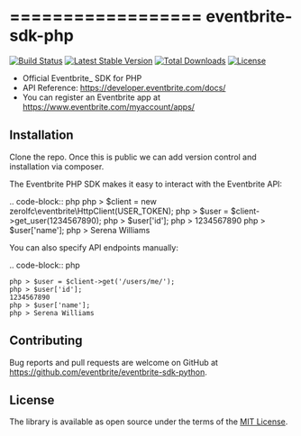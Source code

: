 ==================
eventbrite-sdk-php
==================

[![Build Status](https://travis-ci.org/eventbrite/eventbrite-sdk-php.svg?branch=master)](https://travis-ci.org/eventbrite/eventbrite-sdk-php)
[![Latest Stable Version](https://poser.pugx.org/eventbrite/eventbrite-sdk-php/v/stable)](https://packagist.org/packages/eventbrite/eventbrite-sdk-php)
[![Total Downloads](https://poser.pugx.org/eventbrite/eventbrite-sdk-php/downloads)](https://packagist.org/packages/eventbrite/eventbrite-sdk-php)
[![License](https://poser.pugx.org/eden/eventbrite/license)](https://packagist.org/packages/eden/eventbrite)


* Official Eventbrite_ SDK for PHP
* API Reference: https://developer.eventbrite.com/docs/
* You can register an Eventbrite app at https://www.eventbrite.com/myaccount/apps/


Installation
------------
Clone the repo. Once this is public we can add version control and installation via composer.

The Eventbrite PHP SDK makes it easy to interact with the Eventbrite API:

.. code-block:: php
    php > $client = new zerolfc\eventbrite\HttpClient(USER_TOKEN);
    php > $user = $client->get_user(1234567890);
    php > $user['id'];
    php > 1234567890
    php > $user['name'];
    php > Serena Williams

You can also specify API endpoints manually:

.. code-block:: php

    php > $user = $client->get('/users/me/');
    php > $user['id'];
    1234567890
    php > $user['name'];
    php > Serena Williams

Contributing
------------

Bug reports and pull requests are welcome on GitHub at https://github.com/eventbrite/eventbrite-sdk-python.


License
-------

The library is available as open source under the terms of the [MIT License](http://opensource.org/licenses/MIT).
